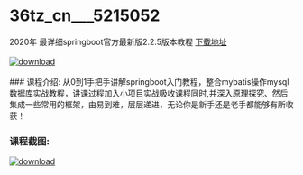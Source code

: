# 36tz_cn___5215052
2020年 最详细springboot官方最新版2.2.5版本教程
[下载地址](http://www.36tz.cn/article/5215052 "下载地址")
<br/></br>[![download](http://36tz.cn/muke_img/2020_08_2-69.png "下载地址")](http://www.36tz.cn/article/5215052 "下载地址")
<br/></br>### 课程介绍:
从0到1手把手讲解springboot入门教程，整合mybatis操作mysql数据库实战教程，讲课过程加入小项目实战吸收课程同时,并深入原理探究、然后集成一些常用的框架，由易到难，层层递进，无论你是新手还是老手都能够有所收获！

### 课程截图:
[![download](http://36tz.cn/muke_img/2020_08_1-74.png "下载地址")](http://www.36tz.cn/article/5215052 "下载地址")
